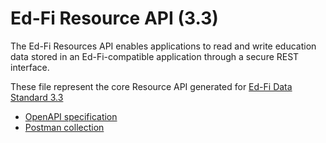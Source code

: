 # Ed-Fi Resource API (3.3)

The Ed-Fi Resources API enables applications to read and write education data
stored in an Ed-Fi-compatible application through a secure REST interface.

These file represent the core Resource API generated for [Ed-Fi Data Standard
3.3](https://techdocs.ed-fi.org/display/EFDS33/Ed-Fi+Data+Standard+v3.3)

* [OpenAPI specification](resources-ds-3.3.yml)
* [Postman collection](resources-ds-3.3.postman.json)
